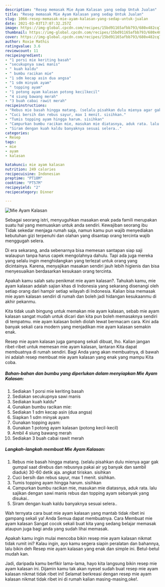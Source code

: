 ```yaml
---
description: "Resep memasak Mie Ayam Kalasan yang sedap Untuk Jualan"
title: "Resep memasak Mie Ayam Kalasan yang sedap Untuk Jualan"
slug: 1066-resep-memasak-mie-ayam-kalasan-yang-sedap-untuk-jualan
date: 2021-03-03T17:07:32.257Z
image: https://img-global.cpcdn.com/recipes/15bd91165afbb793/680x482cq70/mie-ayam-kalasan-foto-resep-utama.jpg
thumbnail: https://img-global.cpcdn.com/recipes/15bd91165afbb793/680x482cq70/mie-ayam-kalasan-foto-resep-utama.jpg
cover: https://img-global.cpcdn.com/recipes/15bd91165afbb793/680x482cq70/mie-ayam-kalasan-foto-resep-utama.jpg
author: Roxie Mathis
ratingvalue: 3.6
reviewcount: 11
recipeingredient:
- "1 porsi mie keriting basah"
- "secukupnya sawi manis"
- " kuah kaldu"
- " bumbu racikan mie"
- "1 sdm kecap asin dua angsa"
- "1 sdm minyak ayam"
- " topping ayam"
- "1 potong ayam kalasan potong kecilkecil"
- "4 siung bawang merah"
- "3 buah cabai rawit merah"
recipeinstructions:
- "Rebus mie basah hingga matang. (selalu pisahkan dulu mienya agar gak gumpal saat direbus dan rebusnya pakai air yg banyak dan sambil diaduk) 30-60 detik aja. angkat tiriskan. sisihkan"
- "Cuci bersih dan rebus sayur, max 1 menit. sisihkan."
- "Tumis topping ayam hingga harum. sisihkan"
- "Campurkan bumbu racikan mie, masukan mie diatasnya, aduk rata. lalu sajikan dengan sawi manis rebus dan topping ayam sebanyak yang disukai.."
- "Siram dengan kuah kaldu banyaknya sesuai selera.."
categories:
- Resep
tags:
- mie
- ayam
- kalasan

katakunci: mie ayam kalasan 
nutrition: 249 calories
recipecuisine: Indonesian
preptime: "PT18M"
cooktime: "PT57M"
recipeyield: "2"
recipecategory: Dinner

---
```



![Mie Ayam Kalasan](https://img-global.cpcdn.com/recipes/15bd91165afbb793/680x482cq70/mie-ayam-kalasan-foto-resep-utama.jpg)

Sebagai seorang istri, menyuguhkan masakan enak pada famili merupakan suatu hal yang memuaskan untuk anda sendiri. Kewajiban seorang ibu Tidak sekedar menjaga rumah saja, namun kamu pun wajib menyediakan kebutuhan gizi terpenuhi dan olahan yang disantap orang tercinta wajib menggugah selera.

Di era  sekarang, anda sebenarnya bisa memesan santapan siap saji walaupun tanpa harus capek mengolahnya dahulu. Tapi ada juga mereka yang selalu ingin menghidangkan yang terlezat untuk orang yang dicintainya. Karena, menyajikan masakan sendiri jauh lebih higienis dan bisa menyesuaikan berdasarkan kesukaan orang tercinta. 



Apakah kamu salah satu penikmat mie ayam kalasan?. Tahukah kamu, mie ayam kalasan adalah sajian khas di Indonesia yang sekarang disenangi oleh setiap orang dari hampir setiap wilayah di Indonesia. Kalian bisa memasak mie ayam kalasan sendiri di rumah dan boleh jadi hidangan kesukaanmu di akhir pekanmu.

Kita tidak usah bingung untuk memakan mie ayam kalasan, sebab mie ayam kalasan sangat mudah untuk dicari dan kita pun boleh memasaknya sendiri di tempatmu. mie ayam kalasan boleh diolah lewat bermacam cara. Kini ada banyak sekali cara modern yang menjadikan mie ayam kalasan semakin enak.

Resep mie ayam kalasan juga gampang sekali dibuat, lho. Kalian jangan ribet-ribet untuk memesan mie ayam kalasan, lantaran Kita dapat membuatnya di rumah sendiri. Bagi Anda yang akan membuatnya, di bawah ini adalah resep membuat mie ayam kalasan yang enak yang mampu Kita coba.

<!--inarticleads1-->

##### Bahan-bahan dan bumbu yang diperlukan dalam menyiapkan Mie Ayam Kalasan:

1. Sediakan 1 porsi mie keriting basah
1. Sediakan secukupnya sawi manis
1. Sediakan  kuah kaldu*
1. Gunakan  bumbu racikan mie:
1. Sediakan 1 sdm kecap asin (dua angsa)
1. Siapkan 1 sdm minyak ayam
1. Gunakan  topping ayam:
1. Gunakan 1 potong ayam kalasan (potong kecil-kecil)
1. Ambil 4 siung bawang merah
1. Sediakan 3 buah cabai rawit merah




<!--inarticleads2-->

##### Langkah-langkah membuat Mie Ayam Kalasan:

1. Rebus mie basah hingga matang. (selalu pisahkan dulu mienya agar gak gumpal saat direbus dan rebusnya pakai air yg banyak dan sambil diaduk) 30-60 detik aja. angkat tiriskan. sisihkan
1. Cuci bersih dan rebus sayur, max 1 menit. sisihkan.
1. Tumis topping ayam hingga harum. sisihkan
1. Campurkan bumbu racikan mie, masukan mie diatasnya, aduk rata. lalu sajikan dengan sawi manis rebus dan topping ayam sebanyak yang disukai..
1. Siram dengan kuah kaldu banyaknya sesuai selera..




Wah ternyata cara buat mie ayam kalasan yang mantab tidak ribet ini gampang sekali ya! Anda Semua dapat membuatnya. Cara Membuat mie ayam kalasan Sangat cocok sekali buat kita yang sedang belajar memasak ataupun juga bagi anda yang sudah lihai memasak.

Apakah kamu ingin mulai mencoba bikin resep mie ayam kalasan nikmat tidak rumit ini? Kalau ingin, ayo kamu segera siapin peralatan dan bahannya, lalu bikin deh Resep mie ayam kalasan yang enak dan simple ini. Betul-betul mudah kan. 

Jadi, daripada kamu berfikir lama-lama, hayo kita langsung bikin resep mie ayam kalasan ini. Dijamin kamu tak akan nyesel sudah buat resep mie ayam kalasan nikmat tidak ribet ini! Selamat berkreasi dengan resep mie ayam kalasan nikmat tidak ribet ini di rumah kalian masing-masing,oke!.

